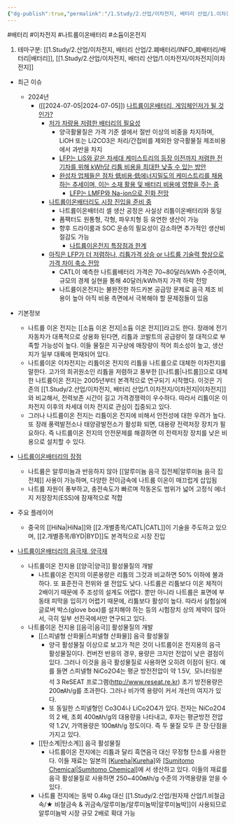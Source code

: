 ```yaml
---
{"dg-publish":true,"permalink":"/1.Study/2.산업/이차전지, 배터리 산업/1.이차전지/3.나트륨이온배터리/나트륨이온배터리/","created":"2024-11-20T21:02:27.552+09:00","updated":"2025-06-26T16:00:29.387+09:00"}
---
```


#배터리 #이차전지 #나트륨이온배터리 #소듐이온전지

1. 테마구분: [[1.Study/2.산업/이차전지, 배터리 산업/2.폐배터리/INFO_폐배터리/배터리\|배터리]], [[1.Study/2.산업/이차전지, 배터리 산업/1.이차전지/이차전지\|이차전지]]


- 최근 이슈
	- 2024년
		- ([[2024-07-05\|2024-07-05]]) [나트륨이온배터리, 게임체인저가 될 것인가?](7.5_나트륨이온배터리,%20게임체인저가%20될%20것인가.pdf#page=13&selection=1,0,9,1&color=yellow)
			- [저가 차량용 저렴한 배터리의 필요성](7.5_나트륨이온배터리,%20게임체인저가%20될%20것인가.pdf#page=14&selection=16,0,24,3&color=yellow)
				- 양극활물질은 가격 기준 셀에서 절반 이상의 비중을 차지하며, LiOH 또는 Li2CO3은 처리/간접비를 제외한 양극활물질 제조비용에서 과반을 차지
				- [LFP는 LiS와 같은 차세대 케미스트리의 등장 이전까지 저렴한 전기차를 위해 kWh당 리튬 비용을 최대한 낮출 수 있는 방안](7.5_나트륨이온배터리,%20게임체인저가%20될%20것인가.pdf#page=14&selection=96,1,134,2&color=yellow)
				- [완성차 업체들은 점차 低비용·低에너지밀도의 케미스트리를 채용하는 추세이며, 이는 소재 활용 및 배터리 비용에 영향을 주는 중](7.5_나트륨이온배터리,%20게임체인저가%20될%20것인가.pdf#page=15&selection=22,0,55,1&color=yellow)
					- [LFP는 LMFP와 Na-ion으로 진화 전망](7.5_나트륨이온배터리,%20게임체인저가%20될%20것인가.pdf#page=16&selection=126,0,139,2&color=yellow)
			- [나트륨이온배터리도 시장 진입을 준비 중](7.5_나트륨이온배터리,%20게임체인저가%20될%20것인가.pdf#page=18&selection=0,1,12,1&color=yellow)
				- 나트륨이온배터리 셀 생산 공정은 사실상 리튬이온배터리와 동일 
				- 폼팩터도 원통형, 각형, 파우치형 등 유연한 생산이 가능 
				- 향후 드라이룸과 SOC 운송의 필요성이 감소하면 추가적인 생산비 절감도 가능
					- [나트륨이온전지 특장점과 한계](7.5_나트륨이온배터리,%20게임체인저가%20될%20것인가.pdf#page=19&selection=11,0,15,2&color=yellow)
			- [아직은 LFP가 더 저렴하나, 리튬가격 상승 or 나트륨 기술력 향상으로 가격 차이 축소 전망](7.5_나트륨이온배터리,%20게임체인저가%20될%20것인가.pdf#page=21&selection=8,0,36,2&color=yellow)
				- CATL이 예측한 나트륨배터리 가격은 70~80달러/kWh 수준이며, 규모의 경제 실현을 통해 40달러/kWh까지 가격 하락 전망
				- 나트륨이온전지는 불완전한 하드카본 공급망 문제로 음극 제조 비용이 높아 아직 비용 측면에서 극복해야 할 문제점들이 있음



- 기본정보
	- 나트륨 이온 전지는 [[소듐 이온 전지\|소듐 이온 전지]]라고도 한다. 장래에 전기자동차가 대폭적으로 상용화 된다면, 리튬과 코발트의 공급량이 절 대적으로 부족할 가능성이 높다. 이들 물질은 지구상에 매장량이 적어 희소성이 높고, 생산지가 일부 대륙에 편재되어 있다.
	- 나트륨이온 이차전지는 리튬이온 전지의 리튬을 나트륨으로 대체한 이차전지를 말한다. 고가의 희귀원소인 리튬을 저렴하고 풍부한 [[나트륨\|나트륨]]으로 대체한 나트륨이온 전지는 2005년부터 본격적으로 연구되기 시작했다. 이것은 기존의 [[1.Study/2.산업/이차전지, 배터리 산업/1.이차전지/이차전지\|이차전지]]와 비교해서, 전력보존 시간이 길고 가격경쟁력이 우수하다. 따라서 리튬이온 이차전지 이후의 차세대 이차 전지로 관심이 집중되고 있다. 
	- 그러나 나트륨이온 전지는 리튬이온 전지에 비해서 안전성에 대한 우려가 높다. 또 장래 풍력발전소나 태양광발전소가 활성화 되면, 대용량 전력저장 장치가 필요하다. 즉 나트륨이온 전지의 안전문제를 해결하면 이 전력저장 장치를 낮은 비용으로 설치할 수 있다.

- [나트륨이온배터리의 장점](7.5_나트륨이온배터리,%20게임체인저가%20될%20것인가.pdf#page=22&selection=4,0,6,2&color=yellow)
	- 나트륨은 알루미늄과 반응하지 않아 [[알루미늄 음극 집전체\|알루미늄 음극 집전체]] 사용이 가능하며, 다양한 전이금속에 나트륨 이온이 매끄럽게 삽입됨
	- 나트륨 자원이 풍부하고, 충전속도가 빠르며 작동온도 범위가 넓어 고정식 에너지 저장장치(ESS)에 잠재적으로 적합

- 주요 플레이어
	- 중국의 [[HiNa\|HiNa]]와 [[2.개별종목/CATL\|CATL]]이 기술을 주도하고 있으며, [[2.개별종목/BYD\|BYD]]도 본격적으로 시장 진입

- [나트륨이온배터리의 음극재, 양극재](7.5_나트륨이온배터리,%20게임체인저가%20될%20것인가.pdf#page=32&selection=183,0,188,3&color=yellow)
	- 나트륨이온 전지용 [[양극\|양극]] 활성물질의 개발
		- 나트륨이온 전지의 이론용량은 리튬의 그것과 비교하면 50% 이하에 불과하다. 또 표준전극 전위와 셀 전압도 낮다. 나트륨은 리튬보다 이온 체적이 2배이기 때문에 주 조성의 설계도 어렵다. 뿐만 아니라 나트륨은 표면에 부동태 피막을 입히기 어렵기 때문에, 리튬보다 활성이 높다. 따라서 실험실에 글로버 박스(glove box)를 설치해야 하는 등의 시험장치 상의 제약이 많아서, 극히 일부 선진국에서만 연구되고 있다.
	- 나트륨이온 전지용 [[음극\|음극]] 활성물질의 개발
		- [[스피넬형 산화물\|스피넬형 산화물]] 음극 활성물질
			- 양극 활성물질 이상으로 보고가 적은 것이 나트륨이온 전지용의 음극 활성물질이다. 컨버전 반응의 경우, 용량은 크지만 전압이 낮은 결점이 있다. 그러나 이것을 음극 활성물질로 사용하면 오히려 이점이 된다. 예를 들면 스피넬형 NiCo2O4는 평균 방전전압이 약 1.5V,  모니터링분석 3 ReSEAT 프로그램(http://www.reseat.re.kr) 초기 방전용량은 200㎃h/g를 초과한다. 그러나 비가역 용량이 커서 개선의 여지가 있다. 
			- 또 동일한 스피넬형인 Co3O4나 LiCo2O4가 있다. 전자는 NiCo2O4의 2 배, 초회 400㎃h/g의 대용량을 나타내고, 후자는 평균방전 전압 약 1.2V, 가역용량은 100㎃h/g 정도이다. 즉 두 물질 모두 큰 장·단점을 가지고 있다. 
		- [[탄소계\|탄소계]] 음극 활성물질 
			- 나트륨이온 전지에는 리튬과 달리 흑연음극 대신 무정형 탄소를 사용한다. 이들 재료는 일본의 [[Kureha\|Kureha]](주)와 [[Sumitomo Chemical\|Sumitomo Chemical]](주)에 서 생산하고 있다. 이들의 재료를 음극 활성물질로 사용하면 250~400㎃h/g 수준의 가역용량을 얻을 수 있다.
		- 나트륨 전지에는 동박 0.4kg 대신 [[1.Study/2.산업/원자재 산업/1.비철금속/★ 비철금속 & 귀금속/알루미늄/알루미늄박\|알루미늄박]]이 사용되므로 알루미늄박 시장 규모 2배로 확대 가능
